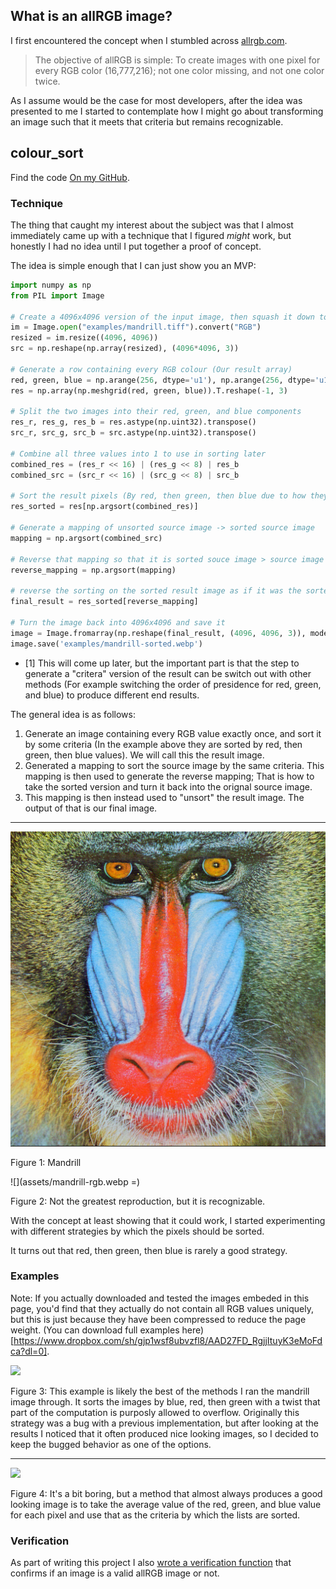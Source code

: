 ## What is an allRGB image?

I first encountered the concept when I stumbled across [allrgb.com](https://allrgb.com/).

> The objective of allRGB is simple: To create images with one pixel for every RGB color (16,777,216); not one color missing, and not one color twice.

As I assume would be the case for most developers, after the idea was presented to me I started to contemplate how I might go about transforming an image such that it meets that criteria but remains recognizable.

## colour_sort

Find the code [On my GitHub](https://github.com/buckley-w-david/colour_sort).

### Technique

The thing that caught my interest about the subject was that I almost immediately came up with a technique that I figured _might_ work, but honestly I had no idea until I put together a proof of concept.

The idea is simple enough that I can just show you an MVP:

```python
import numpy as np
from PIL import Image

# Create a 4096x4096 version of the input image, then squash it down to a single row
im = Image.open("examples/mandrill.tiff").convert("RGB")
resized = im.resize((4096, 4096))
src = np.reshape(np.array(resized), (4096*4096, 3))

# Generate a row containing every RGB colour (Our result array)
red, green, blue = np.arange(256, dtype='u1'), np.arange(256, dtype='u1'), np.arange(256, dtype='u1')
res = np.array(np.meshgrid(red, green, blue)).T.reshape(-1, 3)

# Split the two images into their red, green, and blue components
res_r, res_g, res_b = res.astype(np.uint32).transpose()
src_r, src_g, src_b = src.astype(np.uint32).transpose()

# Combine all three values into 1 to use in sorting later
combined_res = (res_r << 16) | (res_g << 8) | res_b
combined_src = (src_r << 16) | (src_g << 8) | src_b

# Sort the result pixels (By red, then green, then blue due to how they were combined) [1]
res_sorted = res[np.argsort(combined_res)]

# Generate a mapping of unsorted source image -> sorted source image
mapping = np.argsort(combined_src)

# Reverse that mapping so that it is sorted souce image > source image
reverse_mapping = np.argsort(mapping)

# reverse the sorting on the sorted result image as if it was the sorted source image
final_result = res_sorted[reverse_mapping]

# Turn the image back into 4096x4096 and save it
image = Image.fromarray(np.reshape(final_result, (4096, 4096, 3)), mode='RGB')
image.save('examples/mandrill-sorted.webp')
```

- [1] This will come up later, but the important part is that the step to generate a "critera" version of the result can be switch out with other methods (For example switching the order of presidence for red, green, and blue) to produce different end results.

The general idea is as follows:

1. Generate an image containing every RGB value exactly once, and sort it by some criteria (In the example above they are sorted by red, then green, then blue values). We will call this the result image.
2. Generated a mapping to sort the source image by the same criteria. This mapping is then used to generate the reverse mapping; That is how to take the sorted version and turn it back into the orignal source image.
3. This mapping is then instead used to "unsort" the result image. The output of that is our final image.

---

![](assets/mandrill.jpg)

Figure 1: Mandrill

![](assets/mandrill-rgb.webp =)

Figure 2: Not the greatest reproduction, but it is recognizable.

With the concept at least showing that it could work, I started experimenting with different strategies by which the pixels should be sorted.

It turns out that red, then green, then blue is rarely a good strategy.

### Examples

Note: If you actually downloaded and tested the images embeded in this page, you'd find that they actually do not contain all RGB values uniquely, but this is just because they have been compressed to reduce the page weight. (You can download full examples here)[https://www.dropbox.com/sh/gjp1wsf8ubvzfl8/AAD27FD_RgjjItuyK3eMoFdca?dl=0].

![](assets/mandrill-brgc.webp)

Figure 3: This example is likely the best of the methods I ran the mandrill image through. It sorts the images by blue, red, then green with a twist that part of the computation is purposly allowed to overflow. Originally this strategy was a bug with a previous implementation, but after looking at the results I noticed that it often produced nice looking images, so I decided to keep the bugged behavior as one of the options.

---

![](assets/mandrill-avg.webp)

Figure 4: It's a bit boring, but a method that almost always produces a good looking image is to take the average value of the red, green, and blue value for each pixel and use that as the criteria by which the lists are sorted.

### Verification

As part of writing this project I also [wrote a verification function](https://github.com/buckley-w-david/colour_sort/blob/master/colour_sort/verify.py) that confirms if an image is a valid allRGB image or not.
